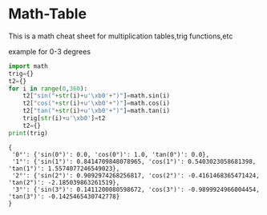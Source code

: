 # Math-Table
This is a math cheat sheet for multiplication tables,trig functions,etc

example for 0-3 degrees
       
       
```python
import math
trig={}
t2={}
for i in range(0,360):
    t2["sin("+str(i)+u'\xb0'+")"]=math.sin(i)
    t2["cos("+str(i)+u'\xb0'+")"]=math.cos(i)
    t2["tan("+str(i)+u'\xb0'+")"]=math.tan(i)
    trig[str(i)+u'\xb0']=t2
    t2={}
print(trig)
  ```
 ```
{
  '0°': {'sin(0°)': 0.0, 'cos(0°)': 1.0, 'tan(0°)': 0.0}, 
  '1°': {'sin(1°)': 0.8414709848078965, 'cos(1°)': 0.5403023058681398, 'tan(1°)': 1.5574077246549023}, 
  '2°': {'sin(2°)': 0.9092974268256817, 'cos(2°)': -0.4161468365471424, 'tan(2°)': -2.185039863261519}, 
  '3°': {'sin(3°)': 0.1411200080598672, 'cos(3°)': -0.9899924966004454, 'tan(3°)': -0.1425465430742778}
}
```
          
